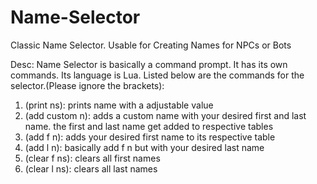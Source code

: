 # Name-Selector
Classic Name Selector. Usable for Creating Names for NPCs or Bots

Desc:
Name Selector is basically a command prompt. It has its own commands. Its language is Lua.
Listed below are the commands for the selector.(Please ignore the brackets):

1. (print ns): prints name with a adjustable value
2. (add custom n): adds a custom name with your desired first and last name. the first and last name get added to respective tables
3. (add f n): adds your desired first name to its respective table
4. (add l n): basically add f n but with your desired last name
5. (clear f ns): clears all first names
6. (clear l ns): clears all last names

